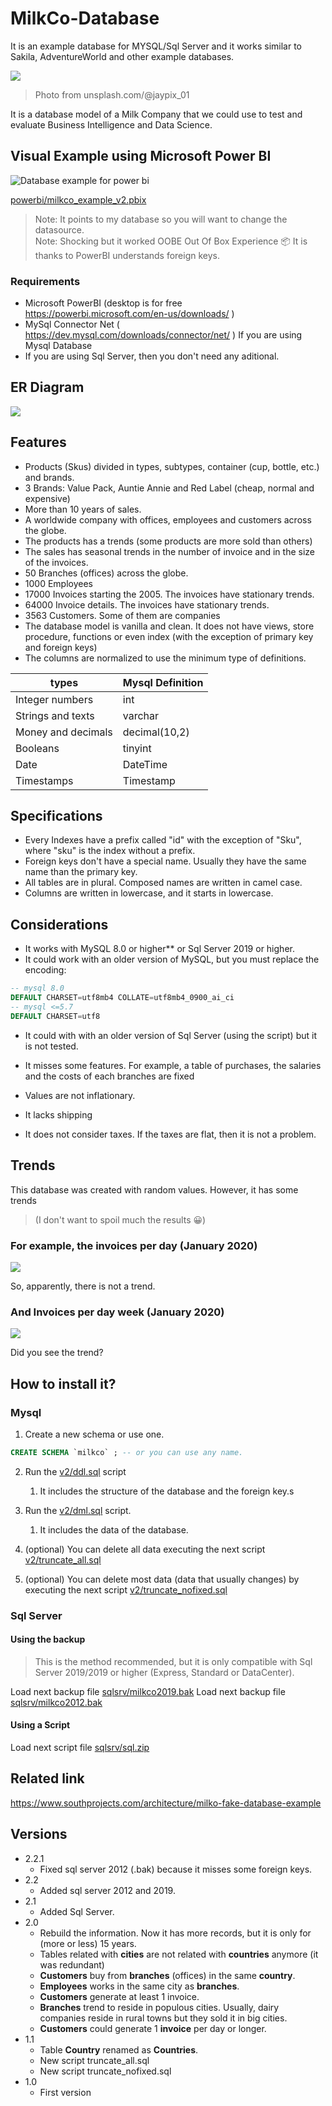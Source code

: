 # MilkCo-Database
It is an example database for MYSQL/Sql Server and it works similar to Sakila, AdventureWorld and other example 
databases.

![](banner.jpg)

> Photo from unsplash.com/@jaypix_01

It is a database model of a Milk Company that we could use to test and evaluate Business Intelligence and Data Science.

## Visual Example using Microsoft Power BI

![Database example for power bi](powerbi2.jpg)

[powerbi/milkco_example_v2.pbix](powerbi/milkco_example_v2.pbix)



> Note: It points to my database so you will want to change the datasource.    
> Note: Shocking but it worked OOBE Out Of Box Experience 📦 It is thanks to PowerBI understands foreign keys.   

### Requirements

* Microsoft PowerBI (desktop is for free https://powerbi.microsoft.com/en-us/downloads/ )   
* MySql Connector Net ( https://dev.mysql.com/downloads/connector/net/ ) If you are using Mysql Database
* If you are using Sql Server, then you don't need any aditional.

## ER Diagram

![](v2/milkco2.jpg)

## Features

* Products (Skus) divided in types, subtypes, container (cup, bottle, etc.) and brands.
* 3 Brands: Value Pack, Auntie Annie and Red Label (cheap, normal and expensive)
* More than 10 years of sales.
* A worldwide company with offices, employees and customers across the globe.
* The products has a trends (some products are more sold than others)
* The sales has seasonal trends in the number of invoice and in the size of the invoices.
* 50 Branches (offices) across the globe.
* 1000 Employees
* 17000 Invoices starting the 2005. The invoices have stationary trends.
* 64000 Invoice details. The invoices have stationary trends.
* 3563 Customers. Some of them are companies
* The database model is vanilla and clean. It does not have views, store procedure, functions or even index (with the exception of primary key and foreign keys)
* The columns are normalized to use the minimum type of definitions.

| types              | Mysql Definition |
| ------------------ | ---------------- |
| Integer numbers    | int              |
| Strings and texts  | varchar          |
| Money and decimals | decimal(10,2)    |
| Booleans           | tinyint          |
| Date               | DateTime         |
| Timestamps         | Timestamp        |

## Specifications

* Every Indexes have a prefix called "id" with the exception of "Sku", where "sku" is the index without a prefix.
* Foreign keys don't have a special name. Usually they have the same name than the primary key.
* All tables are in plural. Composed names are written in camel case.
* Columns are written in lowercase, and it starts in lowercase.

## Considerations

* It works with MySQL 8.0 or higher** or Sql Server 2019 or higher.
* It could work with an older version of MySQL, but you must replace the encoding:

```sql
-- mysql 8.0
DEFAULT CHARSET=utf8mb4 COLLATE=utf8mb4_0900_ai_ci
-- mysql <=5.7
DEFAULT CHARSET=utf8 
```

* It could with with an older version of Sql Server (using the script) but it is not tested.

* It misses some features. For example, a table of purchases, the salaries and the costs of each branches are fixed
* Values are not inflationary. 
* It lacks shipping
* It does not consider taxes. If the taxes are flat, then it is not a problem.

## Trends

This database was created with random values. However, it has some trends 

>   (I don't want to spoil much the results 😀)

### For example, the invoices per day (January 2020)

![](invoices_per_day.jpg)

So, apparently, there is not a trend.

### And Invoices per day week (January 2020)

![](invoices-per-day-week.jpg)

Did you see the trend?



## How to install it? 

### Mysql

1. Create a new schema or use one.

```sql
CREATE SCHEMA `milkco` ; -- or you can use any name.
```

2. Run the [v2/ddl.sql](v2/ddql.sql)  script
   
   1. It includes the structure of the database and the foreign key.s
3. Run the [v2/dml.sql](v2/dml.sql) script.
   
   1. It includes the data of the database.
4. (optional) You can delete all data executing the next script [v2/truncate_all.sql](v2/truncate_all.sql)   
5. (optional) You can delete most data (data that usually changes) by executing the next script [v2/truncate_nofixed.sql](v2/truncate_nofixed.sql)

### Sql Server

#### Using the backup

> This is the method recommended, but it is only compatible with Sql Server 2019/2019 or higher (Express, Standard or DataCenter).

Load next backup file [sqlsrv/milkco2019.bak](sqlsrv/milkco2019.bak)
Load next backup file [sqlsrv/milkco2012.bak](sqlsrv/milkco2012.bak)    

#### Using a Script

Load next script file [sqlsrv/sql.zip](sqlsrv/sql.zip)    

   
## Related link

https://www.southprojects.com/architecture/milko-fake-database-example

## Versions

* 2.2.1
    * Fixed sql server 2012 (.bak) because it misses some foreign keys.  
* 2.2 
    * Added sql server 2012 and 2019.
* 2.1
    * Added Sql Server.       
* 2.0
    * Rebuild the information. Now it has more records, but it is only for (more or less) 15 years.
    * Tables related with **cities** are not related with **countries** anymore (it was redundant)
    * **Customers** buy from **branches** (offices) in the same **country**.
    * **Employees** works in the same city as **branches**.
    * **Customers** generate at least 1 invoice.
    * **Branches** trend to reside in populous cities. Usually, dairy companies reside in rural towns but they sold it 
    in big cities.
    * **Customers** could generate 1 **invoice** per day or longer.
* 1.1 
   * Table **Country** renamed as **Countries**.
   * New script truncate_all.sql   
   * New script truncate_nofixed.sql     
* 1.0 
   *   First version    
   



